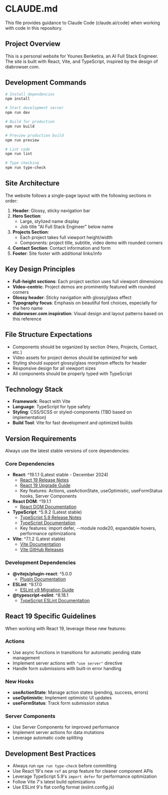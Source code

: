 # CLAUDE.md

This file provides guidance to Claude Code (claude.ai/code) when working with code in this repository.

## Project Overview

This is a personal website for Younes Benketira, an AI Full Stack Engineer. The site is built with React, Vite, and TypeScript, inspired by the design of diabrowser.com.

## Development Commands

```bash
# Install dependencies
npm install

# Start development server
npm run dev

# Build for production
npm run build

# Preview production build
npm run preview

# Lint code
npm run lint

# Type checking
npm run type-check
```

## Site Architecture

The website follows a single-page layout with the following sections in order:

1. **Header**: Glossy, sticky navigation bar
2. **Hero Section**: 
   - Large, stylized name display
   - Job title "AI Full Stack Engineer" below name
3. **Projects Section**: 
   - Each project takes full viewport height/width
   - Components: project title, subtitle, video demo with rounded corners
4. **Contact Section**: Contact information and form
5. **Footer**: Site footer with additional links/info

## Key Design Principles

- **Full-height sections**: Each project section uses full viewport dimensions
- **Video-centric**: Project demos are prominently featured with rounded corners
- **Glossy header**: Sticky navigation with glossy/glass effect
- **Typography focus**: Emphasis on beautiful font choices, especially for the hero name
- **diabrowser.com inspiration**: Visual design and layout patterns based on this reference

## File Structure Expectations

- Components should be organized by section (Hero, Projects, Contact, etc.)
- Video assets for project demos should be optimized for web
- Styling should support glossy/glass morphism effects for header
- Responsive design for all viewport sizes
- All components should be properly typed with TypeScript

## Technology Stack

- **Framework**: React with Vite
- **Language**: TypeScript for type safety
- **Styling**: CSS/SCSS or styled-components (TBD based on implementation)
- **Build Tool**: Vite for fast development and optimized builds

## Version Requirements

Always use the latest stable versions of core dependencies:

### Core Dependencies
- **React**: ^19.1.1 (Latest stable - December 2024)
  - [React 19 Release Notes](https://react.dev/blog/2024/12/05/react-19)
  - [React 19 Upgrade Guide](https://react.dev/blog/2024/04/25/react-19-upgrade-guide)
  - Key features: Actions, useActionState, useOptimistic, useFormStatus hooks, Server Components
- **React DOM**: ^19.1.1
  - [React DOM Documentation](https://react.dev/reference/react-dom)
- **TypeScript**: ^5.9.2 (Latest stable)
  - [TypeScript 5.9 Release Notes](https://devblogs.microsoft.com/typescript/announcing-typescript-5-9/)
  - [TypeScript Documentation](https://www.typescriptlang.org/docs/)
  - Key features: import defer, --module node20, expandable hovers, performance optimizations
- **Vite**: ^7.1.2 (Latest stable)
  - [Vite Documentation](https://vite.dev/)
  - [Vite GitHub Releases](https://github.com/vitejs/vite/releases)

### Development Dependencies
- **@vitejs/plugin-react**: ^5.0.0
  - [Plugin Documentation](https://github.com/vitejs/vite-plugin-react)
- **ESLint**: ^9.17.0
  - [ESLint v9 Migration Guide](https://eslint.org/docs/latest/use/migrate-to-9.0.0)
- **@typescript-eslint**: ^8.18.1
  - [TypeScript ESLint Documentation](https://typescript-eslint.io/)

## React 19 Specific Guidelines

When working with React 19, leverage these new features:

### Actions
- Use async functions in transitions for automatic pending state management
- Implement server actions with `"use server"` directive
- Handle form submissions with built-in error handling

### New Hooks
- **useActionState**: Manage action states (pending, success, errors)
- **useOptimistic**: Implement optimistic UI updates
- **useFormStatus**: Track form submission status

### Server Components
- Use Server Components for improved performance
- Implement server actions for data mutations
- Leverage automatic code splitting

## Development Best Practices

- Always run `npm run type-check` before committing
- Use React 19's new `ref` as prop feature for cleaner component APIs
- Leverage TypeScript 5.9's `import defer` for performance optimization
- Follow Vite 7's latest build optimizations
- Use ESLint 9's flat config format (eslint.config.js)